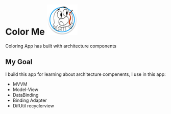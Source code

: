 # Color Me ![](https://github.com/am1994/ColorProject/blob/master/app/src/main/res/mipmap-xhdpi/ic_launcher_round.png)
Coloring App has built with  architecture components

## My Goal   
I build this app for learning about architecture compenents, I use in this app: </b>

- MVVM
- Model-View
- DataBinding
- Binding Adapter
- DifUtil recyclerview 
